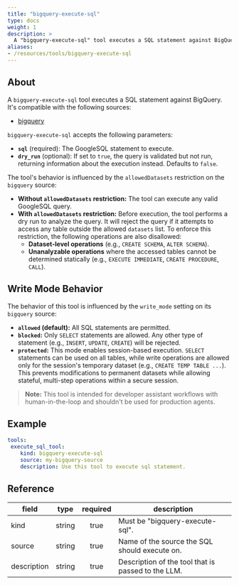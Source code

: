 ```yaml
---
title: "bigquery-execute-sql"
type: docs
weight: 1
description: >
  A "bigquery-execute-sql" tool executes a SQL statement against BigQuery.
aliases:
- /resources/tools/bigquery-execute-sql
---
```


## About

A `bigquery-execute-sql` tool executes a SQL statement against BigQuery.
It's compatible with the following sources:

- [bigquery](../../sources/bigquery.md)

`bigquery-execute-sql` accepts the following parameters:
- **`sql`** (required): The GoogleSQL statement to execute.
- **`dry_run`** (optional): If set to `true`, the query is validated but not run,
  returning information about the execution instead. Defaults to `false`.

The tool's behavior is influenced by the `allowedDatasets` restriction on the
`bigquery` source:
- **Without `allowedDatasets` restriction:** The tool can execute any valid GoogleSQL
  query.
- **With `allowedDatasets` restriction:** Before execution, the tool performs a dry run
  to analyze the query.
  It will reject the query if it attempts to access any table outside the
  allowed `datasets` list. To enforce this restriction, the following operations
  are also disallowed:
  - **Dataset-level operations** (e.g., `CREATE SCHEMA`, `ALTER SCHEMA`).
  - **Unanalyzable operations** where the accessed tables cannot be determined
    statically (e.g., `EXECUTE IMMEDIATE`, `CREATE PROCEDURE`, `CALL`).

## Write Mode Behavior

The behavior of this tool is influenced by the `write_mode` setting on its `bigquery` source:

- **`allowed` (default):** All SQL statements are permitted.
- **`blocked`:** Only `SELECT` statements are allowed. Any other type of statement (e.g., `INSERT`, `UPDATE`, `CREATE`) will be rejected.
- **`protected`:** This mode enables session-based execution. `SELECT` statements can be used on all tables, while write operations are allowed only for the session's temporary dataset (e.g., `CREATE TEMP TABLE ...`). This prevents modifications to permanent datasets while allowing stateful, multi-step operations within a secure session.

> **Note:** This tool is intended for developer assistant workflows with human-in-the-loop and shouldn't be used for production agents.

## Example

```yaml
tools:
 execute_sql_tool:
    kind: bigquery-execute-sql
    source: my-bigquery-source
    description: Use this tool to execute sql statement.
```

## Reference

| **field**   |                  **type**                  | **required** | **description**                                                                                  |
|-------------|:------------------------------------------:|:------------:|--------------------------------------------------------------------------------------------------|
| kind        |                   string                   |     true     | Must be "bigquery-execute-sql".                                                                  |
| source      |                   string                   |     true     | Name of the source the SQL should execute on.                                                    |
| description |                   string                   |     true     | Description of the tool that is passed to the LLM.                                               |
